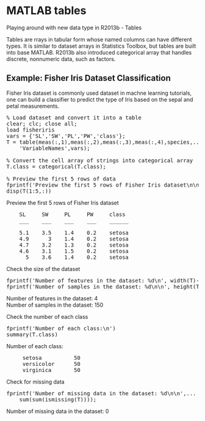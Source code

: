 MATLAB tables
=============

Playing around with new data type in R2013b - Tables

Tables are rrays in tabular form whose named columns can have different types. It is similar to dataset arrays in Statistics Toolbox, but tables are built into base MATLAB. R2013b also introduced categorical array that handles discrete, nonnumeric data, such as factors. 

Example: Fisher Iris Dataset Classification
-------------------------------------------

Fisher Iris dataset is commonly used dataset in machne learning tutorials, one can build a classifier to predict the type of Iris based on the sepal and petal measurements. 

<pre>
% Load dataset and convert it into a table
clear; clc; close all;
load fisheriris
vars = {'SL','SW','PL','PW','class'};
T = table(meas(:,1),meas(:,2),meas(:,3),meas(:,4),species,...
    'VariableNames',vars);

% Convert the cell array of strings into categorical array
T.class = categorical(T.class);

% Preview the first 5 rows of data
fprintf('Preview the first 5 rows of Fisher Iris dataset\n\n')
disp(T(1:5,:))
</pre>

Preview the first 5 rows of Fisher Iris dataset

<pre>
    SL     SW     PL     PW     class 
    ___    ___    ___    ___    ______

    5.1    3.5    1.4    0.2    setosa
    4.9      3    1.4    0.2    setosa
    4.7    3.2    1.3    0.2    setosa
    4.6    3.1    1.5    0.2    setosa
      5    3.6    1.4    0.2    setosa
</pre>

Check the size of the dataset

<pre>
fprintf('Number of features in the dataset: %d\n', width(T)-1);
fprintf('Number of samples in the dataset: %d\n\n', height(T));
</pre>

Number of features in the dataset: 4<br>
Number of samples in the dataset: 150

Check the number of each class

<pre>
fprintf('Number of each class:\n')
summary(T.class)
</pre>

Number of each class:
<pre>
     setosa          50 
     versicolor      50 
     virginica       50 
</pre>

Check for missing data

<pre>
fprintf('Number of missing data in the dataset: %d\n\n',...
    sum(sum(ismissing(T))));
</pre>

Number of missing data in the dataset: 0











